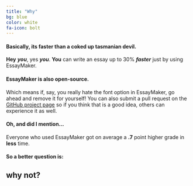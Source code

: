 ```yaml
---
title: "Why"
bg: blue
color: white
fa-icon: bolt
---
```


#### Basically, its faster than a coked up tasmanian devil.
**Hey** ***you***, yes ***you***. **You** can write an essay up to 30% ***faster*** just by using EssayMaker.

#### EssayMaker is also **open-source**. 

Which means if, say, you really hate the font option in EssayMaker, go ahead and remove it for yourself! You can also submit a pull request on the [GitHub project page](https://github.com/sargeant45/EssayMaker) so if you think that is a good idea, others can experience it as well.

#### Oh, and did I mention...

Everyone who used EssayMaker got on average a **.7** point higher grade in **less** time.

#### So a better question is:

## why not?
